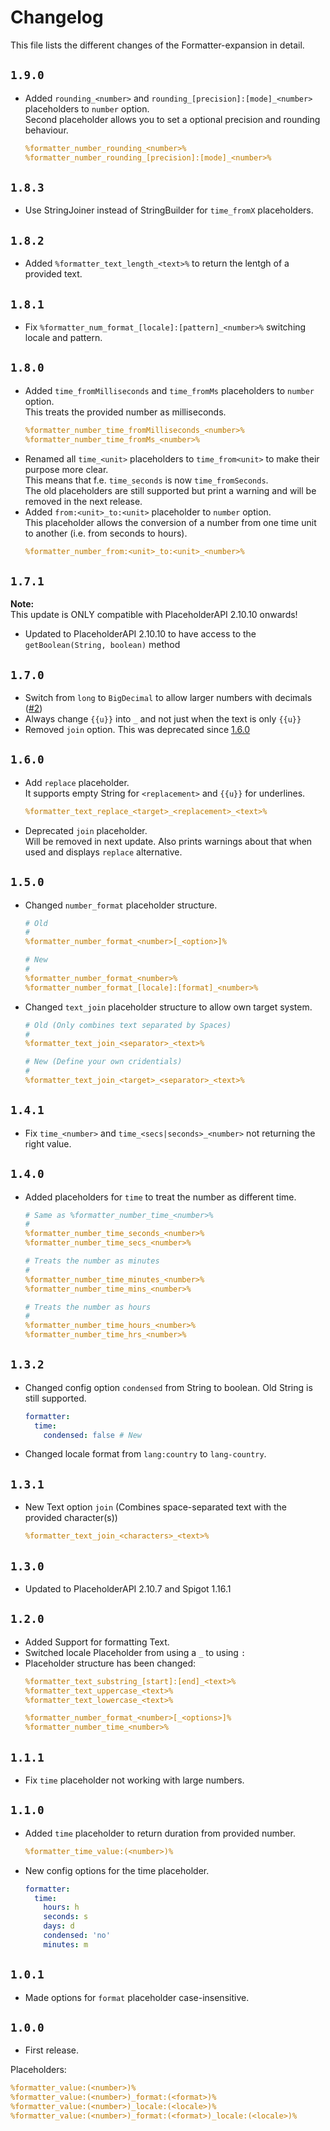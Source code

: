 # Changelog
This file lists the different changes of the Formatter-expansion in detail.

## `1.9.0`
- Added `rounding_<number>` and `rounding_[precision]:[mode]_<number>` placeholders to `number` option.  
  Second placeholder allows you to set a optional precision and rounding behaviour.
  ```yaml
  %formatter_number_rounding_<number>%
  %formatter_number_rounding_[precision]:[mode]_<number>%
  ```

## `1.8.3`
- Use StringJoiner instead of StringBuilder for `time_fromX` placeholders.

## `1.8.2`
- Added `%formatter_text_length_<text>%` to return the lentgh of a provided text.

## `1.8.1`
- Fix `%formatter_num_format_[locale]:[pattern]_<number>%` switching locale and pattern.

## `1.8.0`
- Added `time_fromMilliseconds` and `time_fromMs` placeholders to `number` option.  
  This treats the provided number as milliseconds.  
  ```yaml
  %formatter_number_time_fromMilliseconds_<number>%
  %formatter_number_time_fromMs_<number>%
  ```
- Renamed all `time_<unit>` placeholders to `time_from<unit>` to make their purpose more clear.  
  This means that f.e. `time_seconds` is now `time_fromSeconds`.  
  The old placeholders are still supported but print a warning and will be removed in the next release.
- Added `from:<unit>_to:<unit>` placeholder to `number` option.  
  This placeholder allows the conversion of a number from one time unit to another (i.e. from seconds to hours).  
  ```yaml
  %formatter_number_from:<unit>_to:<unit>_<number>%
  ```

## `1.7.1`
**Note:**  
This update is ONLY compatible with PlaceholderAPI 2.10.10 onwards!

- Updated to PlaceholderAPI 2.10.10 to have access to the `getBoolean(String, boolean)` method

## `1.7.0`
- Switch from `long` to `BigDecimal` to allow larger numbers with decimals ([#2](https://github.com/Andre601/Formatter-Expansion/pull/2))
- Always change `{{u}}` into `_` and not just when the text is only `{{u}}`
- Removed `join` option. This was deprecated since [1.6.0](#160)

## `1.6.0`
- Add `replace` placeholder.  
  It supports empty String for `<replacement>` and `{{u}}` for underlines.
  ```yaml
  %formatter_text_replace_<target>_<replacement>_<text>%
  ```
- Deprecated `join` placeholder.  
  Will be removed in next update. Also prints warnings about that when used and displays `replace` alternative.

## `1.5.0`
- Changed `number_format` placeholder structure.
  ```yaml
  # Old
  #
  %formatter_number_format_<number>[_<option>]%
  
  # New
  #
  %formatter_number_format_<number>%
  %formatter_number_format_[locale]:[format]_<number>%
  ```
- Changed `text_join` placeholder structure to allow own target system.
  ```yaml
  # Old (Only combines text separated by Spaces)
  #
  %formatter_text_join_<separator>_<text>%
  
  # New (Define your own cridentials)
  #
  %formatter_text_join_<target>_<separator>_<text>%
  ```

## `1.4.1`
- Fix `time_<number>` and `time_<secs|seconds>_<number>` not returning the right value.

## `1.4.0`
- Added placeholders for `time` to treat the number as different time.
  ```yaml
  # Same as %formatter_number_time_<number>%
  #
  %formatter_number_time_seconds_<number>%
  %formatter_number_time_secs_<number>%
  
  # Treats the number as minutes
  #
  %formatter_number_time_minutes_<number>%
  %formatter_number_time_mins_<number>%
  
  # Treats the number as hours
  #
  %formatter_number_time_hours_<number>%
  %formatter_number_time_hrs_<number>%
  ```

## `1.3.2`
- Changed config option `condensed` from String to boolean. Old String is still supported.
  ```yaml
  formatter:
    time:
      condensed: false # New
  ```
- Changed locale format from `lang:country` to `lang-country`.

## `1.3.1`
- New Text option `join` (Combines space-separated text with the provided character(s))
  ```yaml
  %formatter_text_join_<characters>_<text>%
  ```

## `1.3.0`
- Updated to PlaceholderAPI 2.10.7 and Spigot 1.16.1

## `1.2.0`
- Added Support for formatting Text.
- Switched locale Placeholder from using a `_` to using `:`
- Placeholder structure has been changed:
  ```yaml
  %formatter_text_substring_[start]:[end]_<text>%
  %formatter_text_uppercase_<text>%
  %formatter_text_lowercase_<text>%
  
  %formatter_number_format_<number>[_<options>]%
  %formatter_number_time_<number>%
  ```

## `1.1.1`
- Fix `time` placeholder not working with large numbers.

## `1.1.0`
- Added `time` placeholder to return duration from provided number.
  ```yaml
  %formatter_time_value:(<number>)%
  ```
- New config options for the time placeholder.
  ```yaml
  formatter:
    time:
      hours: h
      seconds: s
      days: d
      condensed: 'no'
      minutes: m
  ```

## `1.0.1`
- Made options for `format` placeholder case-insensitive.

## `1.0.0`
- First release.

Placeholders:
```yaml
%formatter_value:(<number>)%
%formatter_value:(<number>)_format:(<format>)%
%formatter_value:(<number>)_locale:(<locale>)%
%formatter_value:(<number>)_format:(<format>)_locale:(<locale>)%
```
